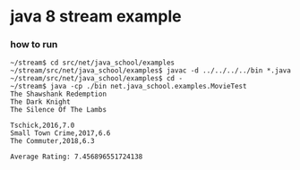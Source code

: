 # java 8 stream example

### how to run
	~/stream$ cd src/net/java_school/examples
	~/stream/src/net/java_school/examples$ javac -d ../../../../bin *.java
	~/stream/src/net/java_school/examples$ cd -
	~/stream$ java -cp ./bin net.java_school.examples.MovieTest
	The Shawshank Redemption
	The Dark Knight
	The Silence Of The Lambs
	
	Tschick,2016,7.0
	Small Town Crime,2017,6.6
	The Commuter,2018,6.3
	
	Average Rating: 7.456896551724138
